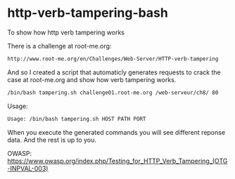 # http-verb-tampering-bash
To show how http verb tampering works


There is a challenge at root-me.org:
```bash
http://www.root-me.org/en/Challenges/Web-Server/HTTP-verb-tampering
```

And so I created a script that automaticly generates requests to crack the case at root-me.org and show how verb tampering works.
```bash
/bin/bash tampering.sh challenge01.root-me.org /web-serveur/ch8/ 80
```

Usage:
```bash
Usage: /bin/bash tampering.sh HOST PATH PORT
```

When you execute the generated commands you will see different reponse data. And the rest is up to you.

OWASP:
https://www.owasp.org/index.php/Testing_for_HTTP_Verb_Tampering_(OTG-INPVAL-003)
